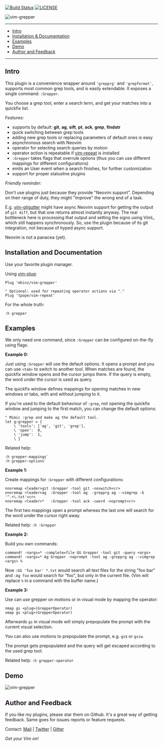 [![Build Status](https://travis-ci.org/mhinz/vim-grepper.svg?branch=master)](https://travis-ci.org/mhinz/vim-grepper)
[![LICENSE](https://img.shields.io/badge/license-MIT-lightgrey.svg)](https://raw.githubusercontent.com/mhinz/vim-grepper/master/LICENSE)

![vim-grepper](https://raw.githubusercontent.com/mhinz/vim-grepper/master/pictures/grepper-logo.png)

---

- [Intro](#intro)
- [Installation & Documentation](#installation-and-documentation)
- [Examples](#examples)
- [Demo](#demo)
- [Author and Feedback](#author-and-feedback)

---

## Intro

This plugin is a convenience wrapper around `'grepprg'` and `'grepformat'`,
supports most common grep tools, and is easily extendable. It exposes a single
command: `:Grepper`.

You choose a grep tool, enter a search term, and get your matches into a
quickfix list.

_Features:_

- supports by default: **git**, **ag**, **sift**, **pt**, **ack**, **grep**,
  **findstr**
- quick switching between grep tools
- adding new grep tools or replacing parameters of default ones is easy
- asynchronous search with Neovim
- operator for selecting search queries by motion
- operator action is repeatable if
  [vim-repeat](https://github.com/tpope/vim-repeat) is installed
- `:Grepper` takes flags that overrule options (thus you can use different
  mappings for different configurations)
- emits an User event when a search finishes, for further customization
- support for proper statusline plugins

_Friendly reminder:_

Don't use plugins just because they provide "Neovim support". Depending on their
range of duty, they might "improve" the wrong end of a task.

E.g. [vim-gitgutter](https://github.com/airblade/vim-gitgutter) might have async
Neovim support for getting the output of `git diff`, but that one returns almost
instantly anyway. The real bottleneck here is processing that output and setting
the signs using VimL, which still happens synchronously. So, use the plugin
because of its git integration, not because of hyped async support.

Neovim is not a panacea (yet).

## Installation and Documentation

Use your favorite plugin manager.

Using [vim-plug](https://github.com/junegunn/vim-plug):

    Plug 'mhinz/vim-grepper'

    " Optional: used for repeating operator actions via "."
    Plug 'tpope/vim-repeat'

For the whole truth:

    :h grepper

## Examples

We only need one command, since `:Grepper` can be configured on-the-fly using
flags.

__Example 0:__

Just using `:Grepper` will use the default options. It opens a prompt and you
can use `<tab>` to switch to another tool. When matches are found, the quickfix
window opens and the cursor jumps there. If the query is empty, the word under
the cursor is used as query.

The quickfix window defines mappings for opening matches in new windows or tabs,
with and without jumping to it.

If you're used to the default behaviour of `:grep`, not opening the quickfix
window and jumping to the first match, you can change the default options:

```viml
" Mimic :grep and make ag the default tool.
let g:grepper = {
    \ 'tools': ['ag', 'git', 'grep'],
    \ 'open':  0,
    \ 'jump':  1,
    \ }
```

Related help:

```
:h grepper-mappings`
:h grepper-options`
```

__Example 1:__

Create mappings for `:Grepper` with different configurations:

```viml
nnoremap <leader>git :Grepper -tool git -noswitch<cr>
nnoremap <leader>ag  :Grepper -tool ag  -grepprg ag --vimgrep -G '^.+\.txt'<cr>
nnoremap <leader>*   :Grepper -tool ack -cword -noprompt<cr>
```

The first two mappings open a prompt whereas the last one will search for the
word under the cursor right away.

Related help: `:h :Grepper`

__Example 2:__

Build you own commands:

```viml
command! -nargs=* -complete=file GG Grepper -tool git -query <args>
command! -nargs=* Ag Grepper -noprompt -tool ag -grepprg ag --vimgrep <args> %
```

Now `:GG 'foo bar' *.txt` would search all text files for the string "foo bar"
and `:Ag foo` would search for "foo", but only in the current file. (Vim will
replace `%` in a command with the buffer name.)

__Example 3:__

Use can use grepper on motions or in visual mode by mapping the operator:

```viml
nmap gs <plug>(GrepperOperator)
xmap gs <plug>(GrepperOperator)
```

Afterwards `gs` in visual mode will simply prepopulate the prompt with the
current visual selection.

You can also use motions to prepopulate the prompt, e.g. `gs$` or `gsiw`.

The prompt gets prepopulated and the query will get escaped according to the
used grep tool.

Related help: `:h grepper-operator`

## Demo

![vim-grepper](https://github.com/mhinz/vim-grepper/blob/master/pictures/grepper-demo.gif)

## Author and Feedback

If you like my plugins, please star them on Github. It's a great way of getting
feedback. Same goes for issues reports or feature requests.

Contact:
[Mail](mailto:mh.codebro@gmail.com) |
[Twitter](https://twitter.com/_mhinz_) |
[Gitter](https://gitter.im/mhinz/mhinz)

_Get your Vim on!_
